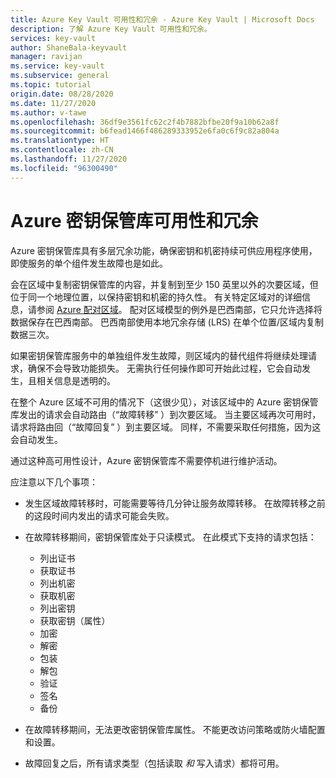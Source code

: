 ```yaml
---
title: Azure Key Vault 可用性和冗余 - Azure Key Vault | Microsoft Docs
description: 了解 Azure Key Vault 可用性和冗余。
services: key-vault
author: ShaneBala-keyvault
manager: ravijan
ms.service: key-vault
ms.subservice: general
ms.topic: tutorial
origin.date: 08/28/2020
ms.date: 11/27/2020
ms.author: v-tawe
ms.openlocfilehash: 36df9e3561fc62c2f4b7882bfbe20f9a10b62a8f
ms.sourcegitcommit: b6fead1466f486289333952e6fa0c6f9c82a804a
ms.translationtype: HT
ms.contentlocale: zh-CN
ms.lasthandoff: 11/27/2020
ms.locfileid: "96300490"
---
```

# <a name="azure-key-vault-availability-and-redundancy"></a>Azure 密钥保管库可用性和冗余

Azure 密钥保管库具有多层冗余功能，确保密钥和机密持续可供应用程序使用，即使服务的单个组件发生故障也是如此。

<!--
> [!NOTE]
> This guide applies to vaults. Managed HSM pools use a different high availability and disaster recovery model. See [Managed HSM Disaster Recovery Guide](../managed-hsm/disaster-recovery-guide.md) for more information.
-->
会在区域中复制密钥保管库的内容，并复制到至少 150 英里以外的次要区域，但位于同一个地理位置，以保持密钥和机密的持久性。 有关特定区域对的详细信息，请参阅 [Azure 配对区域](../../best-practices-availability-paired-regions.md)。 配对区域模型的例外是巴西南部，它只允许选择将数据保存在巴西南部。 巴西南部使用本地冗余存储 (LRS) 在单个位置/区域内复制数据三次。   

如果密钥保管库服务中的单独组件发生故障，则区域内的替代组件将继续处理请求，确保不会导致功能损失。 无需执行任何操作即可开始此过程，它会自动发生，且相关信息是透明的。

在整个 Azure 区域不可用的情况下（这很少见），对该区域中的 Azure 密钥保管库发出的请求会自动路由（“故障转移”  ）到次要区域。 当主要区域再次可用时，请求将路由回（“故障回复”  ）到主要区域。 同样，不需要采取任何措施，因为这会自动发生。

通过这种高可用性设计，Azure 密钥保管库不需要停机进行维护活动。

应注意以下几个事项：

* 发生区域故障转移时，可能需要等待几分钟让服务故障转移。 在故障转移之前的这段时间内发出的请求可能会失败。
* 在故障转移期间，密钥保管库处于只读模式。 在此模式下支持的请求包括：
  * 列出证书
  * 获取证书
  * 列出机密
  * 获取机密
  * 列出密钥
  * 获取密钥（属性）
  * 加密
  * 解密
  * 包装
  * 解包
  * 验证
  * 签名
  * 备份

* 在故障转移期间，无法更改密钥保管库属性。 不能更改访问策略或防火墙配置和设置。

* 故障回复之后，所有请求类型（包括读取 *和* 写入请求）都将可用。

